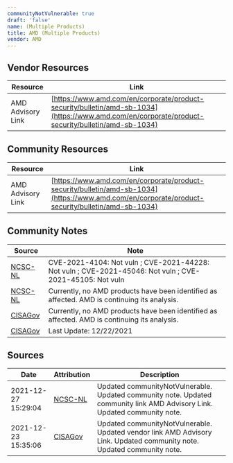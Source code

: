 ```yaml
---
communityNotVulnerable: true
draft: 'false'
name: (Multiple Products)
title: AMD (Multiple Products)
vendor: AMD
---
```


## Vendor Resources
| Resource | Link |
| --- | --- |
| AMD Advisory Link | [https://www.amd.com/en/corporate/product-security/bulletin/amd-sb-1034](https://www.amd.com/en/corporate/product-security/bulletin/amd-sb-1034) |

## Community Resources
| Resource | Link |
| --- | --- |
| AMD Advisory Link | [https://www.amd.com/en/corporate/product-security/bulletin/amd-sb-1034](https://www.amd.com/en/corporate/product-security/bulletin/amd-sb-1034) |

## Community Notes
| Source | Note |
| --- | --- |
| [NCSC-NL](https://github.com/NCSC-NL/log4shell/blob/main/software/README.md) | CVE-2021-4104: Not vuln ; CVE-2021-44228: Not vuln ; CVE-2021-45046: Not vuln ; CVE-2021-45105: Not vuln </ul> |
| [NCSC-NL](https://github.com/NCSC-NL/log4shell/blob/main/software/README.md) | Currently, no AMD products have been identified as affected.  AMD is continuing its analysis. |
| [CISAGov](https://raw.githubusercontent.com/cisagov/log4j-affected-db/develop/README.md) | Currently, no AMD products have been identified as affected.  AMD is continuing its analysis. |
| [CISAGov](https://raw.githubusercontent.com/cisagov/log4j-affected-db/develop/README.md) | Last Update: 12/22/2021 |

## Sources
| Date | Attribution | Description |
| --- | --- | --- |
| 2021-12-27 15:29:04 | [NCSC-NL](https://github.com/NCSC-NL/log4shell/blob/main/software/README.md) | Updated communityNotVulnerable. Updated community note. Updated community link AMD Advisory Link. Updated community note.  |
| 2021-12-23 15:35:06 | [CISAGov](https://raw.githubusercontent.com/cisagov/log4j-affected-db/develop/README.md) | Updated communityNotVulnerable. Updated vendor link AMD Advisory Link. Updated community note. Updated community note.  |
